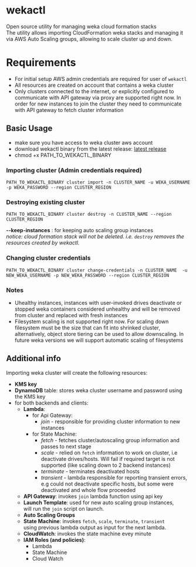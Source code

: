
# wekactl

Open source utility for managing weka cloud formation stacks  
The utility allows importing CloudFormation weka stacks and managing it via AWS Auto Scaling groups, allowing to scale cluster up and down.

# Requirements
- For initial setup AWS admin credentials are required for user of `wekactl`
- All resources are created on account that contains a weka cluster
- Only clusters connected to the internet, or explicitly configured to communicate with API gateway via proxy are supported right now. In order for new instances to join the cluster they need to communicate with API gateway to fetch cluster information

## Basic Usage
- make sure you have access to weka cluster aws account
- download wekactl binary from the latest release: [latest release](https://github.com/weka/wekactl/releases/latest)
- chmod +x PATH_TO_WEKACTL_BINARY

### Importing cluster (Admin credentials required)
    PATH_TO_WEKACTL_BINARY cluster import -n CLUSTER_NAME -u WEKA_USERNAME -p WEKA_PASSWORD --region CLUSTER_REGION

### Destroying existing cluster 
    PATH_TO_WEKACTL_BINARY cluster destroy -n CLUSTER_NAME --region CLUSTER_REGION
**--keep-instances** : for keeping auto scaling group instances <br>
*notice: cloud formation stack will not be deleted. i.e. `destroy` removes the resources created by wekactl.*

### Changing cluster credentials
    PATH_TO_WEKACTL_BINARY cluster change-credentials -n CLUSTER_NAME  -u NEW_WEKA_USERNAME -p NEW_WEKA_PASSWORD --region CLUSTER_REGION

### Notes
- Uhealthy instances, instances with user-invoked drives deactivate or stopped weka containers considered unhealthy and will be removed from cluster and replaced with fresh instances
- Filesystem scaling is not supported right now. For scaling down filesystem must be the size that can fit into shrinked cluster, alternatively, object store tiering can be used to allow downscaling. In future weka versions we will support automatic scaling of filesystems

## Additional info
Importing weka cluster will create the following resources:
- **KMS key**
- **DynamoDB** table: stores weka cluster username and password using the KMS key
- for both backends and clients:
    - **Lambda**:
      - for Api Gateway:
        - *join*  - responsible for providing cluster information to new instances
      - for State Machine: 
        - *fetch* - fetches cluster/autoscaling group information and passes to next stage
        - *scale* - relied on `fetch` information to work on cluster, i.e deactivate drives/hosts. Will fail if required target is not supported (like scaling down to 2 backend instances)
        - *terminate* - terminates deactivated hosts
        - *transient* - lambda responsible for reporting transient errors, e.g could not deactivate specific hosts, but some were deactivated and whole flow proceeded
    - **API Gateway**: invokes `join` lambda function using api key
    - **Launch Template**: used for new auto scaling group instances,<br>
    will run the `join` script on launch.
    - **Auto Scaling Groups**
    - **State Machine**: invokes `fetch`, `scale`, `terminate`, `transient` <br>
      using previous lambda output as input for the next lambda. 
    - **CloudWatch**: invokes the state machine evey minute
    - **IAM Roles (and policies)**:
      - Lambda
      - State Machine
      - Cloud Watch

